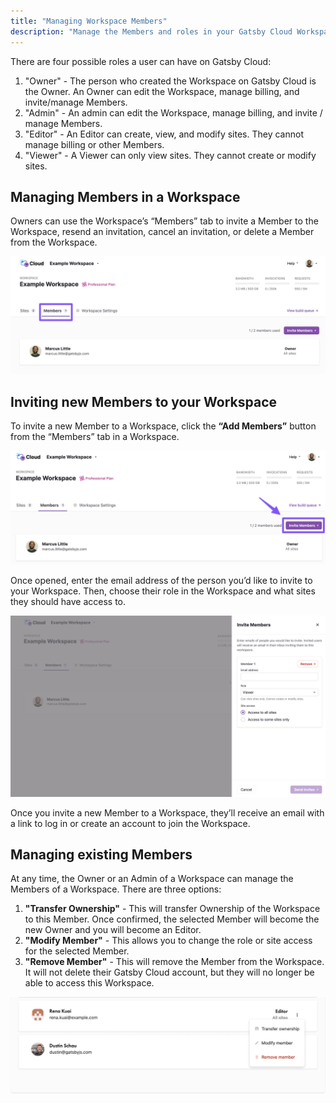 ```yaml
---
title: "Managing Workspace Members"
description: "Manage the Members and roles in your Gatsby Cloud Workspace"
---
```


There are four possible roles a user can have on Gatsby Cloud:

1. "Owner" - The person who created the Workspace on Gatsby Cloud is the Owner. An Owner can edit the Workspace, manage billing, and invite/manage Members.
1. "Admin" - An admin can edit the Workspace, manage billing, and invite / manage Members.
1. "Editor" - An Editor can create, view, and modify sites. They cannot manage billing or other Members.
1. "Viewer" - A Viewer can only view sites. They cannot create or modify sites.

## Managing Members in a Workspace

Owners can use the Workspace’s “Members” tab to invite a Member to the Workspace, resend an invitation, cancel an invitation, or delete a Member from the Workspace.

![Gatsby Cloud Workspace Members tab](../../images/workspace-members-tab.png)

## Inviting new Members to your Workspace

To invite a new Member to a Workspace, click the **“Add Members”** button from the “Members” tab in a Workspace.

![Invite members button](../../images/invite-members.png)

Once opened, enter the email address of the person you’d like to invite to your Workspace. Then, choose their role in the Workspace and what sites they should have access to.

![Add members pop-out screen](../../images/add-members-pop-out.png)

Once you invite a new Member to a Workspace, they’ll receive an email with a link to log in or create an account to join the Workspace.

## Managing existing Members

At any time, the Owner or an Admin of a Workspace can manage the Members of a Workspace. There are three options:

1. **"Transfer Ownership"** - This will transfer Ownership of the Workspace to this Member. Once confirmed, the selected Member will become the new Owner and you will become an Editor.
1. **"Modify Member"** - This allows you to change the role or site access for the selected Member.
1. **"Remove Member"** - This will remove the Member from the Workspace. It will not delete their Gatsby Cloud account, but they will no longer be able to access this Workspace.

![Member management dropdown menu](../../images/manage-existing-members.png)
